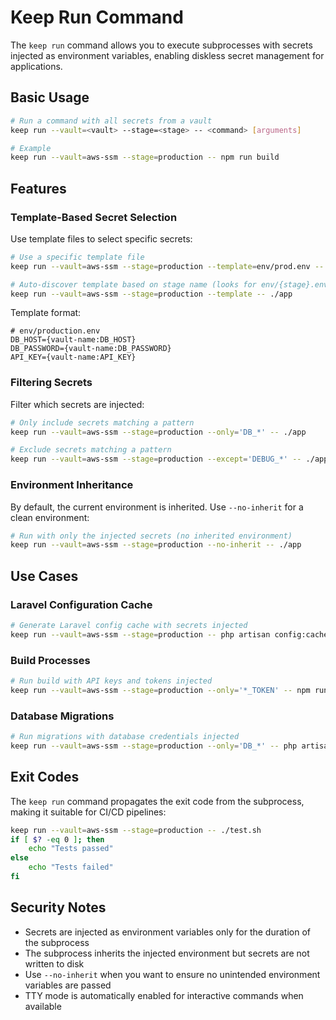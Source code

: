 # Keep Run Command

The `keep run` command allows you to execute subprocesses with secrets injected as environment variables, enabling diskless secret management for applications.

## Basic Usage

```bash
# Run a command with all secrets from a vault
keep run --vault=<vault> --stage=<stage> -- <command> [arguments]

# Example
keep run --vault=aws-ssm --stage=production -- npm run build
```

## Features

### Template-Based Secret Selection

Use template files to select specific secrets:

```bash
# Use a specific template file
keep run --vault=aws-ssm --stage=production --template=env/prod.env -- ./app

# Auto-discover template based on stage name (looks for env/{stage}.env)
keep run --vault=aws-ssm --stage=production --template -- ./app
```

Template format:
```env
# env/production.env
DB_HOST={vault-name:DB_HOST}
DB_PASSWORD={vault-name:DB_PASSWORD}
API_KEY={vault-name:API_KEY}
```

### Filtering Secrets

Filter which secrets are injected:

```bash
# Only include secrets matching a pattern
keep run --vault=aws-ssm --stage=production --only='DB_*' -- ./app

# Exclude secrets matching a pattern  
keep run --vault=aws-ssm --stage=production --except='DEBUG_*' -- ./app
```

### Environment Inheritance

By default, the current environment is inherited. Use `--no-inherit` for a clean environment:

```bash
# Run with only the injected secrets (no inherited environment)
keep run --vault=aws-ssm --stage=production --no-inherit -- ./app
```

## Use Cases

### Laravel Configuration Cache

```bash
# Generate Laravel config cache with secrets injected
keep run --vault=aws-ssm --stage=production -- php artisan config:cache
```

### Build Processes

```bash
# Run build with API keys and tokens injected
keep run --vault=aws-ssm --stage=production --only='*_TOKEN' -- npm run build
```

### Database Migrations

```bash
# Run migrations with database credentials injected
keep run --vault=aws-ssm --stage=production --only='DB_*' -- php artisan migrate
```

## Exit Codes

The `keep run` command propagates the exit code from the subprocess, making it suitable for CI/CD pipelines:

```bash
keep run --vault=aws-ssm --stage=production -- ./test.sh
if [ $? -eq 0 ]; then
    echo "Tests passed"
else
    echo "Tests failed"
fi
```

## Security Notes

- Secrets are injected as environment variables only for the duration of the subprocess
- The subprocess inherits the injected environment but secrets are not written to disk
- Use `--no-inherit` when you want to ensure no unintended environment variables are passed
- TTY mode is automatically enabled for interactive commands when available